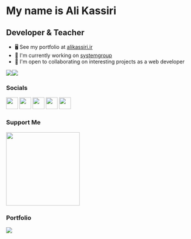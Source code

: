 My name is Ali Kassiri
===============================

Developer & Teacher
-----------------------------

*   🖥️  See my portfolio at [alikassiri.ir](https://alikassiri.ir)
*   🚀  I'm currently working on [systemgroup](https://www.systemgroup.net)
*   🤝  I'm open to collaborating on interesting projects as a web developer

<a href="https://www.twitter.com/AliKassiri" target="_blank" rel="noreferrer"><img
                  src="https://img.shields.io/twitter/follow/AliKassiri?logo=twitter&style=for-the-badge&color=0891b2&labelColor=1c1917"
                /></a><a href="https://www.github.com/alikassiri" target="_blank" rel="noreferrer"><img
                  src="https://img.shields.io/github/followers/AliKassiri?logo=github&style=for-the-badge&color=0891b2&labelColor=1c1917" /></a>
                  
                
### Socials
                  
<p align="left">
    <a href="https://www.instagram.com/ali_kassiri1" target="_blank" rel="noreferrer"><img src="https://raw.githubusercontent.com/danielcranney/readme-generator/main/public/icons/socials/instagram.svg" width="32" height="32" /></a>
<a href="https://www.github.com/alikassiri" target="_blank" rel="noreferrer"><img src="https://raw.githubusercontent.com/danielcranney/readme-generator/main/public/icons/socials/github-dark.svg" width="32" height="32" /></a>
  <a href="https://alikassiri.ir" target="_blank" rel="noreferrer"><img src="https://raw.githubusercontent.com/danielcranney/readme-generator/main/public/icons/socials/hashnode.svg" width="32" height="32" /></a>
  <a href="https://www.linkedin.com/in/ali-kassiri-a39956220" target="_blank" rel="noreferrer"><img src="https://raw.githubusercontent.com/danielcranney/readme-generator/main/public/icons/socials/linkedin.svg" width="32" height="32" /></a>
  <a href="https://www.twitter.com/AliKassiri" target="_blank" rel="noreferrer"><img src="https://raw.githubusercontent.com/danielcranney/readme-generator/main/public/icons/socials/twitter.svg" width="32" height="32" /></a></p>

### Support Me
<a href="https://www.buymeacoffee.com/alikassiri"><img src="https://cdn.buymeacoffee.com/buttons/v2/default-yellow.png" width="200" /></a>


### Portfolio
<p align="left">
    <a href="https://dana8849.ir" target="_blank" rel="noreferrer"><img src="https://alikassiri.ir/dana.png" /></a>

  </p>
